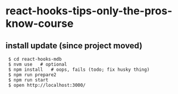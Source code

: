 # react-hooks-tips-only-the-pros-know-course

## install update (since project moved)
```
 $ cd react-hooks-mdb
 $ nvm use   # optional
 $ npm install   # oops, fails (todo; fix husky thing)
 $ npm run prepare2
 $ npm run start
 $ open http://localhost:3000/
```

